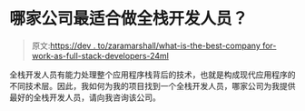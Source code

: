# 哪家公司最适合做全栈开发人员？

> 原文:[https://dev . to/zaramarshall/what-is-the-best-company for-work-as-full-stack-developers-24ml](https://dev.to/zaramarshall/which-is-the-best-company-for-work-as-full-stack-developers-24ml)

全栈开发人员有能力处理整个应用程序栈背后的技术，也就是构成现代应用程序的不同技术层。因此，我如何为我的项目找到一个全栈开发人员，哪家公司为我提供最好的全栈开发人员，请向我咨询该公司。